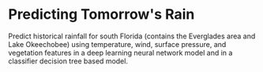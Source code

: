 # Predicting Tomorrow's Rain
Predict historical rainfall for south Florida (contains the Everglades area and Lake Okeechobee) using  temperature, wind, surface pressure, and vegetation features in a deep learning neural network model and in a classifier decision tree based model.
